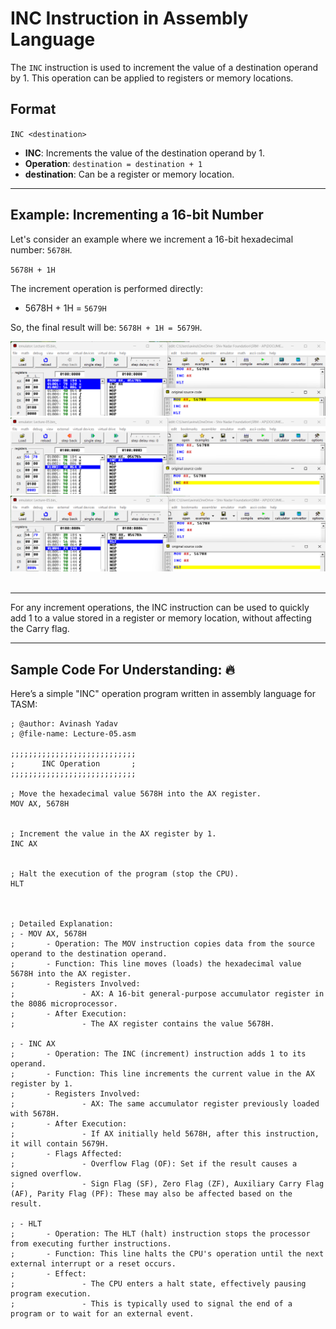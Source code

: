 # INC Instruction in Assembly Language

The `INC` instruction is used to increment the value of a destination operand by 1. This operation can be applied to registers or memory locations.

## Format

`INC <destination>`

- **INC**: Increments the value of the destination operand by 1.
- **Operation**: `destination = destination + 1`
- **destination**: Can be a register or memory location.

---

## Example: Incrementing a 16-bit Number

Let's consider an example where we increment a 16-bit hexadecimal number: `5678H`.

`5678H + 1H`

The increment operation is performed directly:

- 5678H + 1H = `5679H`

So, the final result will be: `5678H + 1H = 5679H`.

![INC Instruction in Assembly Language](<./Assests/1INC Instruction in Assembly Language.png>) <br>
![INC Instruction in Assembly Language](<./Assests/2INC Instruction in Assembly Language.png>) <br>
![INC Instruction in Assembly Language](<./Assests/3INC Instruction in Assembly Language.png>) <br><br>

---

For any increment operations, the INC instruction can be used to quickly add 1 to a value stored in a register or memory location, without affecting the Carry flag.

---

## Sample Code For Understanding: 🔥

Here’s a simple "INC" operation program written in assembly language for TASM:

```assembly
; @author: Avinash Yadav
; @file-name: Lecture-05.asm

;;;;;;;;;;;;;;;;;;;;;;;;;;;;
;      INC Operation       ;
;;;;;;;;;;;;;;;;;;;;;;;;;;;;

; Move the hexadecimal value 5678H into the AX register.
MOV AX, 5678H


; Increment the value in the AX register by 1.
INC AX


; Halt the execution of the program (stop the CPU).
HLT



; Detailed Explanation:
; - MOV AX, 5678H
;       - Operation: The MOV instruction copies data from the source operand to the destination operand.
;       - Function: This line moves (loads) the hexadecimal value 5678H into the AX register.
;       - Registers Involved:
;               - AX: A 16-bit general-purpose accumulator register in the 8086 microprocessor.
;       - After Execution:
;               - The AX register contains the value 5678H.

; - INC AX
;       - Operation: The INC (increment) instruction adds 1 to its operand.
;       - Function: This line increments the current value in the AX register by 1.
;       - Registers Involved:
;               - AX: The same accumulator register previously loaded with 5678H.
;       - After Execution:
;               - If AX initially held 5678H, after this instruction, it will contain 5679H.
;       - Flags Affected:
;               - Overflow Flag (OF): Set if the result causes a signed overflow.
;               - Sign Flag (SF), Zero Flag (ZF), Auxiliary Carry Flag (AF), Parity Flag (PF): These may also be affected based on the result.

; - HLT
;       - Operation: The HLT (halt) instruction stops the processor from executing further instructions.
;       - Function: This line halts the CPU's operation until the next external interrupt or a reset occurs.
;       - Effect:
;               - The CPU enters a halt state, effectively pausing program execution.
;               - This is typically used to signal the end of a program or to wait for an external event.
```

